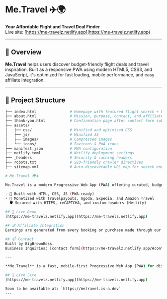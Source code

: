# Me.Travel ✈️🌍

**Your Affordable Flight and Travel Deal Finder**  
Live site: [https://me-travelz.netlify.app](https://me-travelz.netlify.app)

---

## 🧭 Overview

**Me.Travel** helps users discover budget-friendly flight deals and travel inspiration. Built as a responsive PWA using modern HTML5, CSS3, and JavaScript, it's optimized for fast loading, mobile performance, and easy affiliate integration.

---

## 📂 Project Structure

```bash
├── index.html               # Homepage with featured flight search + blog
├── about.html               # Mission, purpose, contact, and affiliate info
├── thank-you.html           # Confirmation page after contact form submission
├── assets/
│   ├── css/                 # Minified and optimized CSS
│   ├── js/                  # Minified JS
│   ├── images/              # Compressed images
│   └── icons/               # Favicons & PWA icons
├── manifest.json            # PWA configuration
├── netlify.toml             # Netlify deployment settings
├── _headers                 # Security & caching headers
├── robots.txt               # SEO-friendly crawler directives
├── sitemap.xml              # Auto-discoverable URL map for search engines

# Me.Travel 🌍✈️

Me.Travel is a modern Progressive Web App (PWA) offering curated, budget-friendly travel deals on flights, hotels, and tours — powered by affiliate partnerships.

- 🧳 Built with HTML, CSS, JS (PWA-ready)
- 💼 Monetized with Travelpayouts, Agoda, Expedia, and Amazon Travel
- 🛡 Secured with HTTPS, reCAPTCHA, and custom headers (Netlify)

## 🔗 Live Demo
[https://me-travelz.netlify.app](https://me-travelz.netlify.app)

## 💰 Affiliate Integration
Earnings are generated from every booking or purchase made through our affiliate links (Booking.com, CheapFlights, Viator, etc.)

## 📫 Contact
Built by BigBrownBoss.  
Business Inquiries: [contact form](https://me-travelz.netlify.app/#contact)

---

**Me.Travel** is a fast, mobile-first Progressive Web App (PWA) for discovering last-minute flight deals and hotel discounts across the globe — built entirely on free tools and deployed via Netlify.

## 🔗 Live Site
[https://me-travelz.netlify.app](https://me-travelz.netlify.app)

Soon to be available at: `https://metravel.is-a.dev`
---
